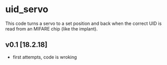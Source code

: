 # uid_servo
This code turns a servo to a set position and back when the correct UID is read
from an MIFARE chip (like the implant).
## v0.1 [18.2.18]
* first attempts, code is wroking

